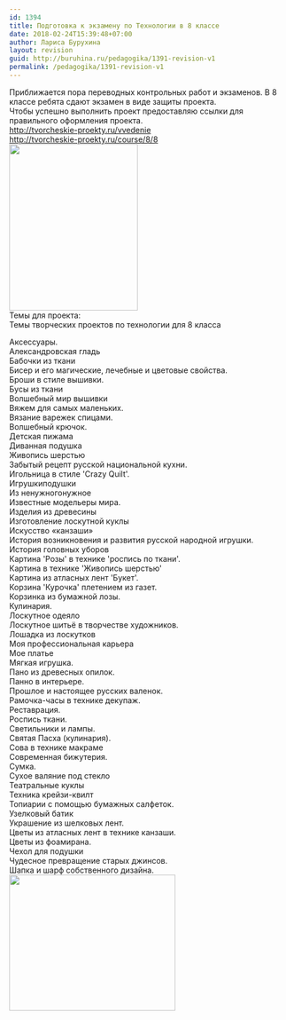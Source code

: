 ```yaml
---
id: 1394
title: Подготовка к экзамену по Технологии в 8 классе
date: 2018-02-24T15:39:48+07:00
author: Лариса Бурухина
layout: revision
guid: http://buruhina.ru/pedagogika/1391-revision-v1
permalink: /pedagogika/1391-revision-v1
---
```

Приближается пора переводных контрольных работ и экзаменов. В 8 классе ребята сдают экзамен в виде защиты проекта.  
Чтобы успешно выполнить проект предоставляю ссылки для правильного оформления проекта.  
http://tvorcheskie-proekty.ru/vvedenie  
http://tvorcheskie-proekty.ru/course/8/8  
[<img src="http://buruhina.ru/wp-content/uploads/2018/02/na_jukose_45_18-232x300.jpg" alt="" width="232" height="300" class="alignnone size-medium wp-image-1392" srcset="http://buruhina.ru/wp-content/uploads/2018/02/na_jukose_45_18-232x300.jpg 232w, http://buruhina.ru/wp-content/uploads/2018/02/na_jukose_45_18-768x994.jpg 768w, http://buruhina.ru/wp-content/uploads/2018/02/na_jukose_45_18-791x1024.jpg 791w, http://buruhina.ru/wp-content/uploads/2018/02/na_jukose_45_18.jpg 1024w" sizes="(max-width: 232px) 100vw, 232px" />](http://buruhina.ru/wp-content/uploads/2018/02/na_jukose_45_18.jpg)  
Темы для проекта:  
Темы творческих проектов по технологии для 8 класса  
<!--more-->

Аксессуары.  
Александровская гладь  
Бабочки из ткани  
Бисер и его магические, лечебные и цветовые свойства.  
Броши в стиле вышивки.  
Бусы из ткани  
Волшебный мир вышивки  
Вяжем для самых маленьких.  
Вязание варежек спицами.  
Волшебный крючок.  
Детская пижама  
Диванная подушка  
Живопись шерстью  
Забытый рецепт русской национальной кухни.  
Игольница в стиле 'Crazy Quilt'.  
Игрушкиподушки  
Из ненужногонужное  
Известные модельеры мира.  
Изделия из древесины  
Изготовление лоскутной куклы  
Искусство «канзаши»  
История возникновения и развития русской народной игрушки.  
История головных уборов  
Картина 'Розы' в технике 'роспись по ткани'.  
Картина в технике 'Живопись шерстью'  
Картина из атласных лент 'Букет'.  
Корзина 'Курочка' плетением из газет.  
Корзинка из бумажной лозы.  
Кулинария.  
Лоскутное одеяло  
Лоскутное шитьё в творчестве художников.  
Лошадка из лоскутков  
Моя профессиональная карьера  
Мое платье  
Мягкая игрушка.  
Пано из древесных опилок.  
Панно в интерьере.  
Прошлое и настоящее русских валенок.  
Рамочка-часы в технике декупаж.  
Реставрация.  
Роспись ткани.  
Светильники и лампы.  
Святая Пасха (кулинария).  
Сова в технике макраме  
Современная бижутерия.  
Сумка.  
Сухое валяние под стекло  
Театральные куклы  
Техника крейзи-квилт  
Топиарии с помощью бумажных салфеток.  
Узелковый батик  
Украшение из шелковых лент.  
Цветы из атласных лент в технике канзаши.  
Цветы из фоамирана.  
Чехол для подушки  
Чудесное превращение старых джинсов.  
Шапка и шарф собственного дизайна.  
[<img src="http://buruhina.ru/wp-content/uploads/2018/02/группа-ягнится-школа-13127943-300x245.jpg" alt="" width="300" height="245" class="alignnone size-medium wp-image-1393" srcset="http://buruhina.ru/wp-content/uploads/2018/02/группа-ягнится-школа-13127943-300x245.jpg 300w, http://buruhina.ru/wp-content/uploads/2018/02/группа-ягнится-школа-13127943-768x627.jpg 768w, http://buruhina.ru/wp-content/uploads/2018/02/группа-ягнится-школа-13127943.jpg 800w" sizes="(max-width: 300px) 100vw, 300px" />](http://buruhina.ru/wp-content/uploads/2018/02/группа-ягнится-школа-13127943.jpg)
